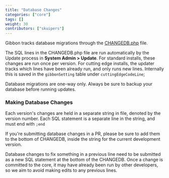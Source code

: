 ```yaml
---
title: "Database Changes"
categories: ["core"]
tags: []
weight: 30
contributors: ["skuipers"]
---
```


Gibbon tracks database migrations through the [CHANGEDB.php](https://github.com/GibbonEdu/core/blob/master/CHANGEDB.php) file. 

The SQL lines in the CHANGEDB.php file are run automatically by the Update process in  	__System Admin > Update__. For standard installs, these changes are run once per version. For cutting edge installs, the updater tracks which lines have been already run, and only runs new lines. Internally this is saved in the `gibbonSetting` table under `cuttingEdgeCodeLine`;

Database migrations are one-way only. Always be sure to backup your database before running updates.

### Making Database Changes

Each version's changes are held in a separate string in file, denoted by the version number. Each SQL statement is a separate line in the string, and must end with `;end`

If you're submitting database changes in a PR, please be sure to add them to the bottom of CHANGEDB, inside the string for the current development version. 

Database changes to fix something in a previous line need to be submitted as a new SQL statement at the bottom of the CHANGEDB. Once a change is committed to the core, it may have already been run by other developers, so we aim to avoid making edits to any previous lines.
